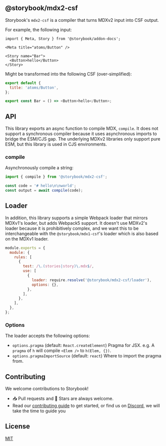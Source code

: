 ## @storybook/mdx2-csf

Storybook's `mdx2-csf` is a compiler that turns MDXv2 input into CSF output.

For example, the following input:

```mdx
import { Meta, Story } from '@storybook/addon-docs';

<Meta title="atoms/Button" />

<Story name="Bar">
  <Button>hello</Button>
</Story>
```

Might be transformed into the following CSF (over-simplified):

```js
export default {
  title: 'atoms/Button',
};

export const Bar = () => <Button>hello</Button>;
```

## API

This library exports an async function to compile MDX, `compile`.
It does not support a synchronous compiler because it uses asynchronous
imports to bridge the ESM/CJS gap. The underlying MDXv2 libraries only
support pure ESM, but this library is used in CJS environments.

### compile

Asynchronously compile a string:

```js
import { compile } from '@storybook/mdx2-csf';

const code = '# hello\n\nworld';
const output = await compile(code);
```

## Loader

In addition, this library supports a simple Webpack loader that mirrors MDXv1's loader, but adds Webpack5 support. It doesn't use MDXv2's loader because it is prohibitively complex, and we want this to be interchangeable with the `@storybook/mdx1-csf`'s loader which is also based on the MDXv1 loader.

```js
module.exports = {
  module: {
    rules: [
      {
        test: /\.(stories|story)\.mdx$/,
        use: [
          {
            loader: require.resolve('@storybook/mdx2-csf/loader'),
            options: {},
          },
        ],
      },
    ],
  },
};
```

### Options

The loader accepts the following options:

- `options.pragma` (default: `React.createElement`)
  Pragma for JSX. e.g. A `pragma` of `h` will compile `<Elem />` to `h(Elem, {})`.
- `options.pragmaImportSource` (default: `react`)
  Where to import the pragma from.

## Contributing

We welcome contributions to Storybook!

- 📥 Pull requests and 🌟 Stars are always welcome.
- Read our [contributing guide](CONTRIBUTING.md) to get started,
  or find us on [Discord](https://discord.gg/storybook), we will take the time to guide you

## License

[MIT](https://github.com/storybookjs/csf-mdx2/blob/main/LICENSE)
